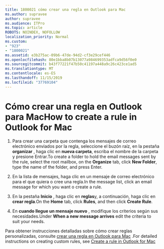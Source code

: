 ```yaml
---
title: 1800021 cómo crear una regla en Outlook para Mac
ms.author: supravee
author: supravee
ms.audience: ITPro
ms.topic: article
ROBOTS: NOINDEX, NOFOLLOW
localization_priority: Normal
ms.custom:
- "923"
- "1800021"
ms.assetid: e3b275ac-09b6-47de-94d2-cf3e29cef446
ms.openlocfilehash: 80e1bba8b07b13077a984699353adfca9d56f0e0
ms.sourcegitcommit: b43f77221f47b50c41197a448a9c26c423ce1ad5
ms.translationtype: MT
ms.contentlocale: es-ES
ms.lasthandoff: 11/15/2019
ms.locfileid: "37769104"
---
```

# <a name="how-to-create-a-rule-in-outlook-for-mac"></a><span data-ttu-id="a6fb0-102">Cómo crear una regla en Outlook para Mac</span><span class="sxs-lookup"><span data-stu-id="a6fb0-102">How to create a rule in Outlook for Mac</span></span>

1. <span data-ttu-id="a6fb0-103">Para crear una carpeta que contenga los mensajes de correo electrónico enviados por la regla, seleccione el buzón raíz, en la pestaña **organizar** , haga clic en **nueva carpeta**, escriba el nombre de la carpeta y presione Entrar.</span><span class="sxs-lookup"><span data-stu-id="a6fb0-103">To create a folder to hold the email messages sent by the rule, select the root mailbox, on the **Organize** tab, click **New Folder**, type the name of the folder, and press Enter.</span></span>

2. <span data-ttu-id="a6fb0-104">En la lista de mensajes, haga clic en un mensaje de correo electrónico para el que quiera o cree una regla.</span><span class="sxs-lookup"><span data-stu-id="a6fb0-104">In the message list, click an email message for which you want o create a rule.</span></span>

3. <span data-ttu-id="a6fb0-105">En la pestaña **Inicio** , haga clic en **reglas**y, a continuación, haga clic en **crear regla**.</span><span class="sxs-lookup"><span data-stu-id="a6fb0-105">On the **Home** tab, click **Rules**, and then click **Create Rule**.</span></span>

4. <span data-ttu-id="a6fb0-106">En **cuando llegue un mensaje nuevo** , modifique los criterios según sus necesidades.</span><span class="sxs-lookup"><span data-stu-id="a6fb0-106">Under **When a new message arrives** edit the criteria to suit your needs.</span></span> 

<span data-ttu-id="a6fb0-107">Para obtener instrucciones detalladas sobre cómo crear reglas personalizadas, consulte [crear una regla en Outlook para Mac](https://aka.ms/AA1uy0v) .</span><span class="sxs-lookup"><span data-stu-id="a6fb0-107">For detailed instructions on creating custom rules, see [Create a rule in Outlook for Mac](https://aka.ms/AA1uy0v)</span></span>
  